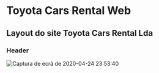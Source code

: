 # Toyota Cars Rental Web

## Layout do site Toyota Cars Rental Lda

### Header

![Captura de ecrã de 2020-04-24 23:53:40](https://user-images.githubusercontent.com/9846274/80266052-e0e97e80-8691-11ea-9b2c-db3d0fc1f13c.png)
